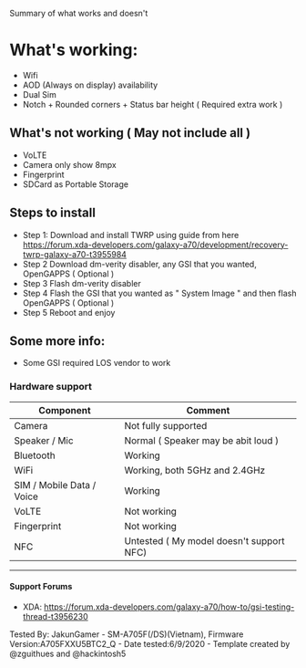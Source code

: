 Summary of what works and doesn't
# What's working:
- Wifi
- AOD (Always on display) availability
- Dual Sim
- Notch + Rounded corners + Status bar height ( Required extra work )
## What's not working ( May not include all )
- VoLTE
- Camera only show 8mpx
- Fingerprint
- SDCard as Portable Storage

## Steps to install

* Step 1:
  Download and install TWRP using guide from here https://forum.xda-developers.com/galaxy-a70/development/recovery-twrp-galaxy-a70-t3955984
* Step 2
  Download dm-verity disabler, any GSI that you wanted, OpenGAPPS ( Optional )
* Step 3
  Flash dm-verity disabler
* Step 4
  Flash the GSI that you wanted as " System Image " and then flash OpenGAPPS ( Optional )
* Step 5
  Reboot and enjoy

## Some more info:
- Some GSI required LOS vendor to work

### Hardware support

| Component                 |      Comment                                              |
|---------------------------|-----------------------------------------------------------|
| Camera                    | Not fully supported                                       |
| Speaker / Mic             | Normal ( Speaker may be abit loud )                       |
| Bluetooth                 | Working                                                   |
| WiFi                      | Working, both 5GHz and 2.4GHz                             |
| SIM / Mobile Data / Voice | Working                                                   |
| VoLTE                     | Not working                                               |
| Fingerprint               | Not working                                               |
| NFC                       | Untested ( My model doesn't support NFC)                  |
---
#### Support Forums
- XDA: https://forum.xda-developers.com/galaxy-a70/how-to/gsi-testing-thread-t3956230




Tested By: JakunGamer - SM-A705F(/DS)(Vietnam), Firmware Version:A705FXXU5BTC2_Q - Date tested:6/9/2020 - Template created by @zguithues and @hackintosh5